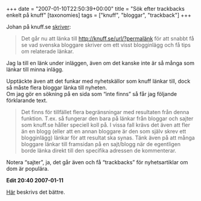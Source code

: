 +++
date = "2007-01-10T22:50:39+00:00"
title = "Sök efter trackbacks enkelt på knuff"
[taxonomies]
tags = ["knuff", "bloggar", "trackback"]
+++

Johan på knuff.se [skriver][1]:

> Det går nu att länka till http://knuff.se/url/?permalänk för att snabbt få se vad svenska bloggare skriver om ett visst blogginlägg och få tips om relaterade länkar.

Jag la till en länk under inläggen, även om det kanske inte är så många som länkar till minna inlägg.

Upptäckte även att det funkar med nyhetskällor som knuff länkar till, dock så måste flera bloggar länka till nyheten.  
Om jag gör en sökning på en sida som &#8220;inte finns&#8221; så får jag följande förklarande text.

> Det finns för tillfället flera begränsningar med resultaten från denna funktion. T.ex. så fungerar den bara på länkar från bloggar och sajter som knuff.se håller speciell koll på. I vissa fall krävs det även att fler än en blogg (eller att en annan bloggare är den som själv skrev ett blogginlägg) länkar för att resultat ska synas. Tänk även på att många bloggare länkar till framsidan på en sajt/blogg när de egentligen borde länka direkt till den specifika adressen de kommenterar.

Notera &#8220;sajter&#8221;, ja, det går även och få &#8220;trackbacks&#8221; för nyhetsartiklar om dom är populära.

**Edit 20:40 2007-01-11**

[Här][2] beskrivs det bättre.



<small></small>

 [1]: http://knuff.se/johan/0701101055
 [2]: http://knuff.se/johan/0701110924
